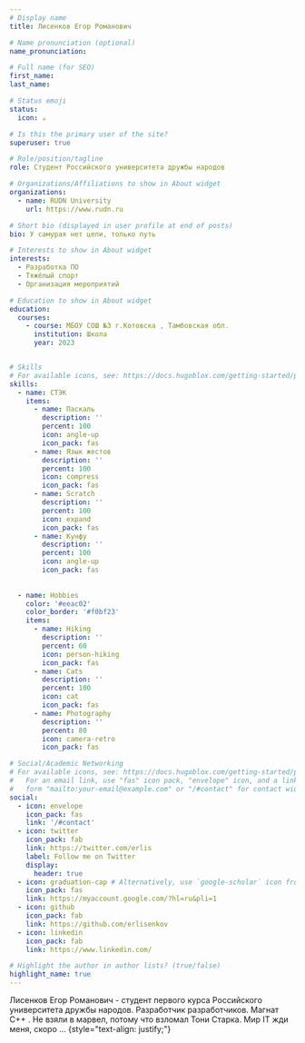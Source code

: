 ```yaml
---
# Display name
title: Лисенков Егор Романович

# Name pronunciation (optional)
name_pronunciation: 

# Full name (for SEO)
first_name:
last_name:

# Status emoji
status:
  icon: ☕️

# Is this the primary user of the site?
superuser: true

# Role/position/tagline
role: Студент Российского университета дружбы народов

# Organizations/Affiliations to show in About widget
organizations:
  - name: RUDN University
    url: https://www.rudn.ru

# Short bio (displayed in user profile at end of posts)
bio: У самурая нет цели, только путь

# Interests to show in About widget
interests:
  - Разработка ПО
  - Тяжёлый спорт
  - Организация мероприятий

# Education to show in About widget
education:
  courses:
    - course: МБОУ СОШ №3 г.Котовска , Тамбовская обл.
      institution: Школа
      year: 2023


# Skills
# For available icons, see: https://docs.hugoblox.com/getting-started/page-builder/#icons
skills:
  - name: СТЭК
    items:
      - name: Паскаль
        description: ''
        percent: 100
        icon: angle-up
        icon_pack: fas
      - name: Язык жестов
        description: ''
        percent: 100
        icon: compress
        icon_pack: fas
      - name: Scratch
        description: ''
        percent: 100
        icon: expand
        icon_pack: fas
      - name: Кунфу
        description: ''
        percent: 100
        icon: angle-up
        icon_pack: fas
        
        
  - name: Hobbies
    color: '#eeac02'
    color_border: '#f0bf23'
    items:
      - name: Hiking
        description: ''
        percent: 60
        icon: person-hiking
        icon_pack: fas
      - name: Cats
        description: ''
        percent: 100
        icon: cat
        icon_pack: fas
      - name: Photography
        description: ''
        percent: 80
        icon: camera-retro
        icon_pack: fas

# Social/Academic Networking
# For available icons, see: https://docs.hugoblox.com/getting-started/page-builder/#icons
#   For an email link, use "fas" icon pack, "envelope" icon, and a link in the
#   form "mailto:your-email@example.com" or "/#contact" for contact widget.
social:
  - icon: envelope
    icon_pack: fas
    link: '/#contact'
  - icon: twitter
    icon_pack: fab
    link: https://twitter.com/erlis
    label: Follow me on Twitter
    display:
      header: true
  - icon: graduation-cap # Alternatively, use `google-scholar` icon from `ai` icon pack
    icon_pack: fas
    link: https://myaccount.google.com/?hl=ru&pli=1
  - icon: github
    icon_pack: fab
    link: https://github.com/erlisenkov
  - icon: linkedin
    icon_pack: fab
    link: https://www.linkedin.com/

# Highlight the author in author lists? (true/false)
highlight_name: true
---
```


Лисенков Егор Романович - студент первого курса Российского университета дружбы народов. Разработчик разработчиков. Магнат С++ . Не взяли в марвел, потому что взломал Тони Старка. Мир IT жди меня, скоро ...
{style="text-align: justify;"}
